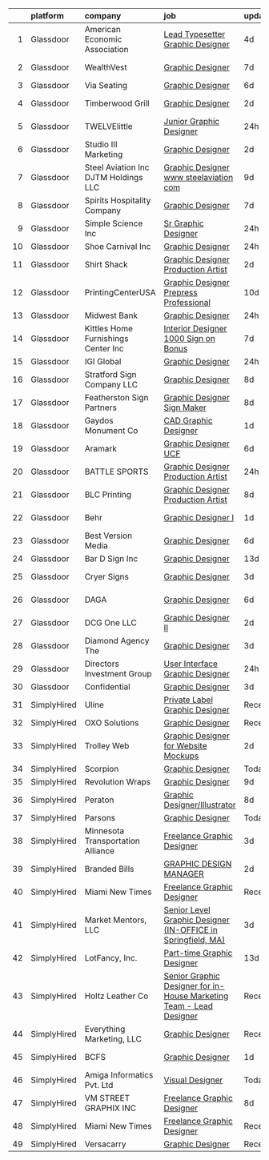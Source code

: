 

|    | platform    | company                                   | job                                                                                                                                                                                                                                                                                                                                                                                                                                                                                                                                                                                                                                                                                                                                                                                                                                                                                                                                                                                                                                                                                                                                                            | update_time   | location             |
|---:|:------------|:------------------------------------------|:---------------------------------------------------------------------------------------------------------------------------------------------------------------------------------------------------------------------------------------------------------------------------------------------------------------------------------------------------------------------------------------------------------------------------------------------------------------------------------------------------------------------------------------------------------------------------------------------------------------------------------------------------------------------------------------------------------------------------------------------------------------------------------------------------------------------------------------------------------------------------------------------------------------------------------------------------------------------------------------------------------------------------------------------------------------------------------------------------------------------------------------------------------------|:--------------|:---------------------|
|  1 | Glassdoor   | American Economic Association             | [Lead Typesetter Graphic Designer](https://www.glassdoor.com/partner/jobListing.htm?pos=103&ao=1110586&s=58&guid=00000182b4e3d0989d38b457fa5ebdfd&src=GD_JOB_AD&t=SR&vt=w&ea=1&cs=1_1fcb1c24&cb=1660892205549&jobListingId=1008070661637&cpc=38E0756619F973C7&jrtk=3-0-1gaqe7k5tklvi801-1gaqe7k6ggagk800-f41c3d2f7153c69a--6NYlbfkN0Bzkuy17zoNwKMVjyusHhR7JNYo3SmelKzW8jp1Pa4Tk4WW547EexT8TGJfgbdmvoAc2L-xo4oG-zuY5tFj_911QnFBBQbuD0ZNlKH_MBx5tlN7fqKT9Gg1ndmiKw9X0hV61gReIJxbyN4gqEJN794eX1critcbc6bAHLl2uDthnP2jiueNRGjg5SY9FDKWM2lXX1r6PU3bEercrSgq4oHW0yS7Nyph32M_LLVzvoVw6tKhSufKTcBtx7gIUISS4RgbN3YT57yoacQFbKFgyvkZ1kqE5F-CjIg8hzKvQE8EJpDCReCjyb8KAKkE3KiMU-OCs5piDCpyhnczeGVzNQxOA6JzufzoMF_6Ljfz5e34y3Db0HaKnMalBT7ux2zCpJVPea5WZ1K8dv8R8Fpig6HLVluXQxHa80ptI45aszNSLuLqdj1P7lkeCM-38N6eGYqPOEmMh_2nr8GruE0tj_efJFsEbvDu7OmQ9P80G0Ep0Zx9CZRj6-6y0k_i6Z4DE_aZALs91_EiFQ%3D%3D)                                                                                                                                                                                                                                                                        | 4d            | Pittsburgh, PA       |
|  2 | Glassdoor   | WealthVest                                | [Graphic Designer](https://www.glassdoor.com/partner/jobListing.htm?pos=108&ao=1110586&s=58&guid=00000182b4e3d0989d38b457fa5ebdfd&src=GD_JOB_AD&t=SR&vt=w&ea=1&cs=1_aecb4e32&cb=1660892205550&jobListingId=1008067358707&cpc=F0038DB93C4854FD&jrtk=3-0-1gaqe7k5tklvi801-1gaqe7k6ggagk800-4c38c931b94f52d4--6NYlbfkN0A7CSBx3CmlsXGX-ZOe6U3Db8E6S6lCQ-s-wqUilI7zz2uhJu-zsnD1kSZhy2Y5upTedUDXWD-Z3wgKL6M7WN_FlLbHnwCrH2tfb-LPb5PSMHvO2W0bqcY7Jt7WJYeuGHP_XsuzupkAdyTQm3UIrGBzRHIZH6JXdCASmHwH7rKwyrVtTWFFOeflpIeMFqkzRqf5P5ZBSKEE5n3y-u17u5ZiDuIWfhmVZ6Qs_SfIVCcRwUmYhkk4O0yAnMzQAf4tCRBrQgOlgpd9IrlstmYI9e0zQnV5duoqPL2Ltst9l_FLlQjUeWZzIXynZBBy3ahXwzS0n41dtw2yGN2UJnN28cZURgasT0DIjtjdtChPTk_9L1xHNIzjLD19GE1N2fvXnSGQWBhL5q0vwFMi3RVy2cucFWYz6KF5bHzkSsbmNeBetAJ1pNA0SlrKZ-IEWcKsTotpiUNyyRQSVs9T1iZo9zdOC-656v3LmHOQZld37CZEO_fkAIN_hP49P9w7NeSf9Qg%3D)                                                                                                                                                                                                                                                                                                      | 7d            | Bozeman, MT          |
|  3 | Glassdoor   | Via Seating                               | [Graphic Designer](https://www.glassdoor.com/partner/jobListing.htm?pos=101&ao=1110586&s=58&guid=00000182b4e3d0989d38b457fa5ebdfd&src=GD_JOB_AD&t=SR&vt=w&cs=1_4a1c32b5&cb=1660892205548&jobListingId=1008068135636&cpc=21E42C2C74F61ADE&jrtk=3-0-1gaqe7k5tklvi801-1gaqe7k6ggagk800-d92e9d04b23b653d--6NYlbfkN0Da-Cx1TbUPouR8Cak7DPplTT5oUnR1wCs8tgPzGdYbz2j1yUFC4FvklXxDIGLSRmdrr2Z5ozzhthS7cKYcHnAp3ROtc8Ms539D1hs-stpJSf1gFt4ikMtw2nhyXEU9-NenVezEI2AWBMjH8Pmods5MTBnIendEESibVpgYYGO0gd6d-AB5keTAP9fQhUu7ecu9YUgnDtrWduhdXKwWdigGsGA17fzgWxBASPuPn1saz4GgiaM4Gl5RcmKixNxizP5-gvYinkmThLvjYlKt3RXvTUUn0orYr_6XRGOJSqY9F3-t0XzysUp0gVrdFnl_kOeJhaRdOjJMiJGxUPOd3OU05akIjdN1yeb03xBCP08oidd461DgiqXbyLxyxq5pN7DtD9qQVrZbBnH6aHTN4_Jfg818IDyvFpRNwa78ykPGEgcE5LJmXFBzXYbyiIS02a-PjJ9-tA1RH83dfNo1FMZHPu0DL-vH2mc1mdRSSla4paJZaiGf_NGw73nrle40bnE%3D)                                                                                                                                                                                                                                                                                                           | 6d            | Sparks, NV           |
|  4 | Glassdoor   | Timberwood Grill                          | [Graphic Designer](https://www.glassdoor.com/partner/jobListing.htm?pos=122&ao=1110586&s=58&guid=00000182b4e3d0989d38b457fa5ebdfd&src=GD_JOB_AD&t=SR&vt=w&ea=1&cs=1_24074bdf&cb=1660892205552&jobListingId=1008073854179&cpc=45DC3EB807283E85&jrtk=3-0-1gaqe7k5tklvi801-1gaqe7k6ggagk800-63e858233ff54afc--6NYlbfkN0BrO1qSPha1Km_aTYouKegGbh093qc5l6-trJDbqqzGQ0V6vUiJGwubsQqaGJTERQWCiPOU76p-rAnADRAIAjVCQO1-7wD8_YXlo-sM78ebu8pYWH3qqLdl4IBZ-TV2zlykbvIvE2eN4W1S7XJ5obOLmgrWweIokc4YncEdzbOvEiTP_1XX1Nz5uORB5TQtO_HE9a7i5rYb-4mnu_3HbNfh2SWt4g7fK_iisnbygl0jimj_any2nK-j7f_QnfLcKuawpENL_BVFcEM2P06nfS1DH2oaJWfdxjUYR4SRP6D0oTf98E9J6eBzPJ4R5HmRWkHOjtktMijDiArK1_NVY8zAr2EqvCHzmYa65NLW414C8o5CRECwoxcY5hFK-5e8Jypm4m7qxzguF9rHJRCf42oZKyLu92GGMl_QL0QLLBZFb10eGyy6wPzkMtCkyAUxyFTfb_naHPLLAPnE-qScnULME7Ie4ujtKYihVOdh3Jt3V4htOS4Q1CX7q8ac6x_m-og%3D)                                                                                                                                                                                                                                                                                                      | 2d            | Pigeon Forge, TN     |
|  5 | Glassdoor   | TWELVElittle                              | [Junior Graphic Designer](https://www.glassdoor.com/partner/jobListing.htm?pos=124&ao=1110586&s=58&guid=00000182b4e3d0989d38b457fa5ebdfd&src=GD_JOB_AD&t=SR&vt=w&ea=1&cs=1_57bd0f85&cb=1660892205553&jobListingId=1008079225782&cpc=DE56C24FF6DEC286&jrtk=3-0-1gaqe7k5tklvi801-1gaqe7k6ggagk800-fe8a8a3376e0e576--6NYlbfkN0CvahHJL5dpwIe5nlYo2UZJB8CTXAEl9vJAxrd3EfdRQTBgSOhxhZ6qcrf42wKgzZSMEkqiMMCHtwiVYKCKs2WxJTU23hXsbKer5uN_Q9T_3sj1R5BH6LafmkejTR2VuW_7nS1-Jl3gzrT1OKmciGZ4V3xdWcnr1mVluI-qOCtWv1_a1iFIwlVqZxvOx-M2xAmH7DxwrlcbVliUvAaOcI1dXsVCe9J1SOUlhGzZK7iHyddQYy0mCJRFvrLL3ZOPtUjKKvi2RGjHCY8d_eqUlzxh86Hp0jqyyBZsOGsFk372cy9tytr-AEN6XL21f4JBjLW7wLy0Ux_BjPboxAY8E4DCqLJfIXXx49QbQuf4TGpnGg4PUMTRUttrZc3cwJNuUpSy_-ay9IAXkX1HH_FTfpeENBNtMfdN-wKBqJNTT5la_reT6AnA8AMvEId2ybq8r-OzIqQiTMaMgGvWXQ12cyyW0D3oZ3yYVhBNUjdug8ZH--RjdcuYUBMn3ExSPQgawQU%3D)                                                                                                                                                                                                                                                                                               | 24h           | Farmers Branch, TX   |
|  6 | Glassdoor   | Studio III Marketing                      | [Graphic Designer](https://www.glassdoor.com/partner/jobListing.htm?pos=123&ao=1110586&s=58&guid=00000182b4e3d0989d38b457fa5ebdfd&src=GD_JOB_AD&t=SR&vt=w&ea=1&cs=1_785c4307&cb=1660892205552&jobListingId=1008074542641&cpc=6A22310A23505C64&jrtk=3-0-1gaqe7k5tklvi801-1gaqe7k6ggagk800-8d4a67ac2a793207--6NYlbfkN0CFK5U0edFhfRUZvGw-Njdz4PnCDudBQB9JFy8vQGxWCKOgFnjO3dw3xdqZicu6RdRuettOxY7IOq1ZcxLlmGALP5jw1a3ElC-CcHecSLfw1BWOoOUutKT9lma-4bjQW-PBX6XPkSgMpIDi8ZrKeDVMizng9EGiuGiR3Kks5kzuxWtZjKBVT5YqN2jz6iVkm-e6YtTZrGE4DkQcddJR5Ud2PvtZ83eVsdmhplCe0AidblF6_CevblatQ16I5Rhva5lL1uRQsMo95sOhbagoS53JpxjAYl_4drtpOMfyOIgc9jvnRK4H3TQ3ssv_VqD2axwCdmVS09ve4L31FmBFh4l6FFwU1NccSC-CKWzr1ZLKl7NgzZiYsrOLH8ElElLm_-sAEpVpPqDsD_cRcEiGC3l2jl0BWniN1qaL0kuQxu-q_llh_L5VKPOCobY_QzgNuPNeRkb4yM79egTv9DiUI03fGFngFOU7CyHmQhRp1HsWXEKGUPvLTCZr)                                                                                                                                                                                                                                                                                                                    | 2d            | Austin, TX           |
|  7 | Glassdoor   | Steel Aviation  Inc    DJTM Holdings  LLC | [Graphic Designer www steelaviation com](https://www.glassdoor.com/partner/jobListing.htm?pos=115&ao=1110586&s=58&guid=00000182b4e3d0989d38b457fa5ebdfd&src=GD_JOB_AD&t=SR&vt=w&ea=1&cs=1_494ab76b&cb=1660892205551&jobListingId=1008063732378&cpc=95727D28359A3DAF&jrtk=3-0-1gaqe7k5tklvi801-1gaqe7k6ggagk800-46910d26a6da8f3c--6NYlbfkN0B-pe8Gm4Hj0udb7c9Tj1p0JUw8-A1xT2E1cR9dDsAThMwvdhGtbVqJR9VxGf-3Fjod1UP11wqbVMjhtAqpYXyD_u6IA7S-rwcFDBngQkm3A8DQrFunFlSISbnefmmbZIG0JPxhPdfJxeAJ15Q13zUHHwZQtM4EoRcf4B_2AEouJIUr-bkwpj-8FbjGa-1ccI2XlVRjV9DW8_6LdSbrQIFjDJB4IhgnjDdxsYI0qEBW80JI8qkVUqVUZST3feK2sgOSWPD7PX3yupPfdnHChgRAskNjEhitRT0eH-8TREDHfu2OceGdSMasGOHNeK2yHFZGYqK1O5qEqqBEAXFlfF-1n1siI0kenyUBFarw_G236lVXeVMTFNNAvH6pZ1sZ5iaOnU2ecLk9AXXyADQCm1T6mCaPlD2y17XiNc_l4C5fO9d-KJwu6kIOK9A3sW58F08hlMs_vLs-X5ofodnNeCH5X9gmkrVH5ErJMW54igTpppncUXt0qdjoGSSlL6-Njv3K4ojTeAdl6pu3TJIwzJAc)                                                                                                                                                                                                                                                              | 9d            | Phillipsburg, OH     |
|  8 | Glassdoor   | Spirits   Hospitality Company             | [Graphic Designer](https://www.glassdoor.com/partner/jobListing.htm?pos=130&ao=1110586&s=58&guid=00000182b4e3d0989d38b457fa5ebdfd&src=GD_JOB_AD&t=SR&vt=w&ea=1&cs=1_377f34b3&cb=1660892205554&jobListingId=1008067176064&cpc=90C4CD7F4113B630&jrtk=3-0-1gaqe7k5tklvi801-1gaqe7k6ggagk800-598cfd7ea8a189eb--6NYlbfkN0AipXKYLNN2qPWZKyz7lPJvLgrXOZHRPxQM3wfrkBJaSJ40Qqtat1QuqTGKi699QzPKPwLBkUhXVNDTLVKc4X6YCN66Ocxpi9_6ahN_X8kPQXEr3t5Qplf41xxrRpjNI-AKD0qtKrnQ_Es1WA4SGrOY4EVvO2y4KBm4pJf3aeP1_tYYzVrByCaFapElj6eNnVQ3LsZcrpezk1wPAbaUENv5Lt65-hQyBQPaqho2fa3i3Y3uCemnnfG5yRzQhVhs7VUwU4SIuTjDvBJkNWAcemj-cwn9bYORxSnOUsUTLf9dKwRRR6sMzMZsKLiztnwQUU83ObX7uSbCMOdEcOXqr3v5gLz2-MqEBjBe3r2GUQUxeuq9fggd5gS_kYF-MFzUqLXsZWK5Mm5cIBOtB7ijLeh5YRBkJzxVY3zmgLni5oxYAh1xbXE5Zlhm4Qvh1HNhWxFX6pcNcIphlzS8UNU1pcK7wZN-1N4We2-DyS6VPfs55uTt1zbt2qdbyt9Zk_OiEqw%3D)                                                                                                                                                                                                                                                                                                      | 7d            | Charleston, SC       |
|  9 | Glassdoor   | Simple Science Inc                        | [Sr  Graphic Designer](https://www.glassdoor.com/partner/jobListing.htm?pos=111&ao=1110586&s=58&guid=00000182b4e3d0989d38b457fa5ebdfd&src=GD_JOB_AD&t=SR&vt=w&ea=1&cs=1_97259a45&cb=1660892205550&jobListingId=1008078968979&cpc=217C45A42544DB93&jrtk=3-0-1gaqe7k5tklvi801-1gaqe7k6ggagk800-a5b292e71880cf9f--6NYlbfkN0BmzC-EZoapB_UM71QrjT3AzMXb6CjXfzsXDRvj41z-dXhsZs_hZwlpZDUHZxuPUBUbO54BPt1fkqRUvE1ecTemayu-guRYtI3g9vnLa2q8KtBw0Q0uydEuL9Kb47gFXlfJYKczFqTFOn-2j9B53GossP_nTt6ZBRfzvsr8LisdIbwowgSRcG6N1-ilxMIR8Zag2BH9jMgf8SL3Z_ZMavMtjQUVgvnF7CdEx9YppmCBzTmjxri5aCdT4Y2sYKmXuWNJzVjwEZJMldlbqz1_RARPtsdUGmYv4Xcem9-y9wF9ilfMEYyB_hZuhF6hBTM3lMm4peG_mxX3YTY0lQ3P16DHCK0-2FTRKEHrgFNjEDqYUdFjW2MDxBMJrD7rZGRqmGhgyH8obYeZrhvu2IWIg90KkQaUUQuQchBgiT5oS1IZCqQ570DemUeoyDXfcR5toHXJIyc1thuz9Fy3eR8Ej2cmzt1bq-TQ5JffJS6lHroY63wT6SGURFmsjzq2ZCs_f2c%3D)                                                                                                                                                                                                                                                                                                  | 24h           | Dallas, TX           |
| 10 | Glassdoor   | Shoe Carnival  Inc                        | [Graphic Designer](https://www.glassdoor.com/partner/jobListing.htm?pos=114&ao=1110586&s=58&guid=00000182b4e3d0989d38b457fa5ebdfd&src=GD_JOB_AD&t=SR&vt=w&ea=1&cs=1_a888a209&cb=1660892205550&jobListingId=1008079094688&cpc=6FC5BA77C9A4CD78&jrtk=3-0-1gaqe7k5tklvi801-1gaqe7k6ggagk800-08ec2dc67172a84d--6NYlbfkN0DXBwa3qOAti5dsH4cJZzTtmfpav-_FjW2Cv9p6tjCthiXDFy3D4l_KnkK69y7sNZFUwtx8s_j24f4-TvfbvdwKrippb0s9RXQlCIGPXhpVbORsWhW-h7QjPublLOaFFfO7zfO1J4we_DA1WqlknePeG0kPf6VKGC5ivcSD9MmUHHbQYitDDaIdbkDsFfkrFAXEBccHgAL_1z_4KeSklmr7KBGCPGyo1pMK_cJSY2koLQEMcwCOaRPszWpikgxFnYDggdWb9LY0N7dVwRryWDEfz1bFpgTM-aoFItnzgsYqOS21jFHJZopU1MpaH-EnSmAcAVaixrIi76kCcKO7i220TCCc5U2gAHjSu00vql-vMymjgAxB9WQh3F_L1GkEpEPHvZsMaAe51F9m3UZYwpqQouMZ8D3MErPmICHZ45mw_m414V7R1PSXZAn1eAnJeuICoH4Tqv0HuhYZ96hU-SSoMpJekRBwDB4lWBp0FqBIPAmUyh8oadNbebkVINyrm0U%3D)                                                                                                                                                                                                                                                                                                      | 24h           | Fort Mill, SC        |
| 11 | Glassdoor   | Shirt Shack                               | [Graphic Designer Production Artist](https://www.glassdoor.com/partner/jobListing.htm?pos=127&ao=1110586&s=58&guid=00000182b4e3d0989d38b457fa5ebdfd&src=GD_JOB_AD&t=SR&vt=w&ea=1&cs=1_1ccdaab0&cb=1660892205554&jobListingId=1008074136712&cpc=2150CD7E66658E49&jrtk=3-0-1gaqe7k5tklvi801-1gaqe7k6ggagk800-2e5b30a4402c6639--6NYlbfkN0BdDHiSlq2TKVYTvK036ioTcRDjelCKzvFOpLFiF--0ifFBawJxXnTBO-uD6-Na9G7GuWt9zMfJKNSrQLz4_vSV6IhvB3rtoRMRQA974LaPzFIW2nfHYLEv_tTsOvTXrgXodDB-76r4r9ulUL2XxPDbAQh4wntzZ_gdWl9ZWxW1pZvnSJkVm56nDXp-JtTmPWFMfDVPUQroq27rkpl-b0TmAoHsKYvtvc9tA8kPh3xu3R0Ic1McbySqncPYHlUPhlMrmotzw1z08svY6I435-tkeBtTS4BWwVTKiua-EPvvWoSH7MKrTKh4Sed6OsXDbuCmfMN0JZP8akC1e10MEnBrmMl0l9EQw-HgE0spkrp8a3VUbQLdr3AjuGsRPGlkLbG-4pEv-b6mb0FgFJvgRxfsravfz9hoW0TJDUwT9q16z7tO4phAtyLL1mprZ5dnSophseesm1xQUiwuBbTOeKgg2sfB_6r7TjVcAusK--pdwhpOjlwIRGIQfcgYCPXE1nLYOLPimWM4BA%3D%3D)                                                                                                                                                                                                                                                                      | 2d            | Kearney, NE          |
| 12 | Glassdoor   | PrintingCenterUSA                         | [Graphic Designer   Prepress Professional](https://www.glassdoor.com/partner/jobListing.htm?pos=125&ao=1110586&s=58&guid=00000182b4e3d0989d38b457fa5ebdfd&src=GD_JOB_AD&t=SR&vt=w&ea=1&cs=1_2dafb418&cb=1660892205553&jobListingId=1008060850148&cpc=C0B823A4600C5955&jrtk=3-0-1gaqe7k5tklvi801-1gaqe7k6ggagk800-e208e5d41aa54640--6NYlbfkN0DZToZRZzPx7l9Qzh3YWFraDDsvDpHE9jxA19qn1ZjqjE2Bq4AZMA3ANJ_iR-QjUrRKEfnWkXWyPnom9iVonwXaNS0byGa_NA6IjeHLisaenl7hgXE-7ig9MBPaifqDapjCBI-QUDz-Xavaiw2dqULO7mBwjOMCryFcq_LktKZDvQGbCUe2piG0-XJQ6kLLeHgZtyLLTtt8M25eg622mXff4j4xGLkGlVvvpRYCNCMcW8BPatdql3lPRYHN_t67ta37P2qCgMnTAWxlTdbcy23T8gyw33R2XR9aFnBjcEHsF1pXcNnFqcCaoYZmcaPkam8WNS7CoVDH395OwvPfzfTpgfH7ykCU8hwgArp39YVHm0e-F5AaikM45P2qO3einOWOdSbHnlTeD9NNlPAjXnK5k4KOfvQ_U0TX85pFyZCBiwK0AsgceFtN6-RWAjAGazCacl9ai2tNU7sf-OvdWdXvIC4UU-XI8-OJSSR7iVQYzVrbLZiHiRmDmS3a1yaLg4THdhR4sanCNb7gIZ4S66DYbe6vPISzV38%3D)                                                                                                                                                                                                                                              | 10d           | Great Falls, MT      |
| 13 | Glassdoor   | Midwest Bank                              | [Graphic Designer](https://www.glassdoor.com/partner/jobListing.htm?pos=106&ao=1110586&s=58&guid=00000182b4e3d0989d38b457fa5ebdfd&src=GD_JOB_AD&t=SR&vt=w&ea=1&cs=1_d74a6c48&cb=1660892205549&jobListingId=1008078802855&cpc=8A48E7D5890B96AC&jrtk=3-0-1gaqe7k5tklvi801-1gaqe7k6ggagk800-4b7691f81d431f67--6NYlbfkN0Amp-f2og4Qhh7vefl3yqIe1wztVz4PFXyrfemYTyG0oFokcuNgCZDhLjXjqxp5KiYKcFY-z7Rw2DURtRvxL5g_kkYDQvyrsVzppQUxvoR3UQxNilJUVojymNRFiNnUWvvB3yoYV7iSzQWYL1oovS5QGWdQVYuId-dyOQQsEJrENBEJ4qpM6NG0SW2SSoe-E_R7BgwsxVFjXHcZtP87pE8eynsmamxjxi31kICzCtqA5I66lqmSpI6KtjOIHtkP0gLPxUnVcMqyOydPliGALhJ3ph7NVPQZnNGl7HImO7RXGWNP36Hs0yB69qXyohpJhc65a4b6AV9iCSRsPPBJoofYXX873UlqnVyRVH5PHvUgFGTQPmSCsG9y4S94DuFsS3iJLb0aKXrrpCH_q_qVnxApZkL5DLOAM26vHivtj-mMA0jg3jLLYsaFPRK_v83SLXFuYrJrha3D5Mk5YtPBWiPWTmy8bCzvShwEJefkFPtoKJHB2hjNIdLP17Oeo5ESVwlF_hofVLHTsg%3D%3D)                                                                                                                                                                                                                                                                                        | 24h           | Norfolk, NE          |
| 14 | Glassdoor   | Kittles Home Furnishings Center Inc       | [Interior Designer   1000 Sign on Bonus ](https://www.glassdoor.com/partner/jobListing.htm?pos=109&ao=1110586&s=58&guid=00000182b4e3d0989d38b457fa5ebdfd&src=GD_JOB_AD&t=SR&vt=w&ea=1&cs=1_6e43adee&cb=1660892205550&jobListingId=1008067553880&cpc=52725735DB973D8E&jrtk=3-0-1gaqe7k5tklvi801-1gaqe7k6ggagk800-8c65589bdc4c60a5--6NYlbfkN0A7YKmIzqk9l_1d2D3j7sOa3vlYA8i7-UveCbWXuFnCSnT0OWypNOzhx6MEXyVQo6uAY0N7arn87D990TZvuTxEjD2OkB4PWpi8VWM2-rYcw7SbNEZzj8J-c4zJsX-jQRssryN0K7aPEz2mUXbGYL075ICsE6q09vsgqmvKgu-glHh6SXQnT6xsMZEBVPy9akzV05dlR34PHrQ-ur7x4DUlETp1s93C7-IQiFfZG7lp2ePJYhRU4DxFXz0X0uZEYXyY4O-FWOu_b4yiBSxMtiebbZFrxeYF8pr2gb8sO3eHwaVvTYEV4ii6OnK9HYPLU6MCbL-UyOvdoJf2tpv9jqRn63G3wTZ05bsVA3Ao4RYhora0nOqFzEVFFXbmcdcUHDVENg2ToigM77BIuFISjOy8p8YX34HoO6SkWRtIh_FiYIm_5CmfJLjboJHD8QWQeuLgkKiEQjKsuPaW-N4M5SisrrleUu9VeILpKdnqnOMvs33Z-11wOA3REQ78nkkK2XMKTrdZH1plHGYjfzpNPCeYL0OT-KACIIFVmZcs4W6DB324miOXItcTjBnb59Ts7ecOFbjj2x6t2ww3ayD_wrXmqcEjTdMUeZK92ll46jZUESoDKXmIwpPXP79OnB0m_RKFnPdAlerDKmDxSNcAjvbjXxNDIgYPlp137rjHh2_H1BdOCGsWuzCLUCd7Azf_B4eLk0UuMgNnpXw08ly5WXAWEjinaG4yutmq8HQSpW8qLy-nNavSYDlgZeJzVjw1N7r9E8Goa8FHXQ%3D%3D) | 7d            | Indianapolis, IN     |
| 15 | Glassdoor   | IGI Global                                | [Graphic Designer](https://www.glassdoor.com/partner/jobListing.htm?pos=117&ao=1110586&s=58&guid=00000182b4e3d0989d38b457fa5ebdfd&src=GD_JOB_AD&t=SR&vt=w&ea=1&cs=1_aa8007c9&cb=1660892205551&jobListingId=1008078893040&cpc=4B86475FAF393599&jrtk=3-0-1gaqe7k5tklvi801-1gaqe7k6ggagk800-552bd2dd852317b2--6NYlbfkN0Bso4rhQCEh8WKippyYLlOsmY64bNvyki6bDuwU-8Oz2o_3aMBXy_NIGx62ZzGOxVBDMGipPuykVyiAOBA0NWx7bQO_WGglTj9vLGrK8sKMoh94uOLT1I6k7AKLeVVfcIZJnXcsQqwunqCHCm1G0KpxXIS47cPETvzxp-pyLUwD1xTRyG7rmPNpRUQdxWosyVP6D_QR_LbmyU410yw--FE00QvpC2rTY6ZFuVhuMnhi094_ms0vAPVIBZm_gU7YEYZg-hynXH_LbOlqOd6D_-vdWh_6icZ_tF9KjgHiXcILJhlW5aZZD22CEx65f0xgkts4t2wJhZlFUwK3xuypcmMCOL6gRO9VI48fjUgMWTIOf0TFljhAIJiiPYB3XM23T4HRNWUPPFoIHRpcyZWGUlG8jUc9JPSiJHsfvAe8kKYZJCQ1ebYur9ln0uFEP6EvMRIVyzKPTJoZ_rqyu7VnrKOQTB6Q-Pe4QAIB2BqWxLHKw2ievzsN-DCigOE6cYj49H4%3D)                                                                                                                                                                                                                                                                                                      | 24h           | Hershey, PA          |
| 16 | Glassdoor   | Stratford Sign Company  LLC               | [Graphic Designer](https://www.glassdoor.com/partner/jobListing.htm?pos=102&ao=1110586&s=58&guid=00000182b4e3d0989d38b457fa5ebdfd&src=GD_JOB_AD&t=SR&vt=w&ea=1&cs=1_ce1c9de3&cb=1660892205548&jobListingId=1008065689624&cpc=0D084B6488D6BBEE&jrtk=3-0-1gaqe7k5tklvi801-1gaqe7k6ggagk800-50b61bd290c08263--6NYlbfkN0DLWr0FuvwmpNY589ecXM0wpB-l41nBtAe9mv-PvJGiqTqbP3rxakB5zGNMecUcyxE4oGXIIMDyVxA2H7HaLXTkt1I6tw70TbyR2Ot6gCC1fv2_6GZGS-FbOZwHPe2wUf10lnbxqlpoWxtvkLducBdElZeQA5ORIRc9UUyTcpFoiIrD6oThoj-Zu4bp_SmC4sUeQoxmdS5rwBF7CIcEsRR7kiMHJKD--aTaVud_auZlcKf8o2sltlTfH_2rwKYKBD6Qa2LjOXZjzWFmj_Au-rtvhuUYIk05e-iMK8GJg1i4HZAiNODprk6Y8H018mgAgEtVAKEIH1_PdkXAf3Y7FQFQbHbrVldtWG9FGL1YN-dLtRS-TH20y_LQNFzC-zPuiFxtBJ2s7nh39mvw5BD6l4Eyqwy4mfs9rRlB0QP3PrlEbbFVreM0Ouz9lbSeX-rTVMRnLR4GgQVEU0KhnqiBh7KIC-tON0VKXEVUCbU7ZxHZoqMgdbwfNC2OwS-YUhWTRSU%3D)                                                                                                                                                                                                                                                                                                      | 8d            | Stratford, WI        |
| 17 | Glassdoor   | Featherston Sign Partners                 | [Graphic Designer Sign Maker](https://www.glassdoor.com/partner/jobListing.htm?pos=119&ao=1110586&s=58&guid=00000182b4e3d0989d38b457fa5ebdfd&src=GD_JOB_AD&t=SR&vt=w&ea=1&cs=1_66be6ce3&cb=1660892205552&jobListingId=1008065331230&cpc=96F8E6828E6A41D1&jrtk=3-0-1gaqe7k5tklvi801-1gaqe7k6ggagk800-f3d1a5ff88b6884f--6NYlbfkN0BpdWIlUzZ_HSOMiwhSsUBQ6-QY9dmWbi7xq6BSAKS6hwE9M5N-p1iY8R2jPBM3PSL-Kfa6W7uiJ15fMOkUgvJBtcSeo5WpWVE9ri7wDYYCFSvoIoOSAEjKdaAFMNPPcc-AIUxDK9Q_aBUwf-5kcNqDniiGJlq-Z8WUhfTOW141npSzQSdVZnHTLZTKOBuJClv7pzTizlG3qC6a7n2KxESTA8WALQfb4BCBvLCvkJEbwaliRc3tBjn94dq5UT8PC1S2_-sej9xLahF2jtKY-cd2ppdFUU4uSmOsseYNOQSWut0yUSdq9TK42Rx0-mtzd5UsXvnPoMcDw6Gtbk4W2ZDmeyEJ6mda3-iHPp0-KSMUL92y1CtBMYxnR9FEyS8_3D0Rnkwj1sM5rBP6w9KJxY-72pq3dpSVeKV5vH-9kZrI31zfer6tb107prK79xqhVqRVmlu20_DqRxDYu65bgtosuP1yCmHY5tITW2qIIqkfxKQjk4YsfSpeWbhDf7AKdHGdhs4Zeih1ZA%3D%3D)                                                                                                                                                                                                                                                                             | 8d            | Katy, TX             |
| 18 | Glassdoor   | Gaydos Monument Co                        | [CAD Graphic Designer](https://www.glassdoor.com/partner/jobListing.htm?pos=129&ao=1110586&s=58&guid=00000182b4e3d0989d38b457fa5ebdfd&src=GD_JOB_AD&t=SR&vt=w&ea=1&cs=1_31a04f9b&cb=1660892205554&jobListingId=1008076586422&cpc=275B60D2C545FCD5&jrtk=3-0-1gaqe7k5tklvi801-1gaqe7k6ggagk800-6a353cecc213d558--6NYlbfkN0ACu_hgM4mYOpGjE6TXudS1eLEYdlotK5aSiNrSIRlNjkkh_z-L-is4LzTjoUZneP9D0utzdl2x3dawQ7lYTNljcP-YDBQTZP6GtPorjA5lg6JXbrx6fMLZRuGgFBA55_DPJfmewW0Vtr4snSEIfQW6DFTOYsrvzUNbD4daPqIFFNLCVrOllnWBSsoKVFou2ZkJ41YxZs0519Jgo84mgNUpJflE7kzHXQEFtO-MLHMClKhjrz0Kzbg9OAF8ogPjF_d9qdjeUlwXROS1RZ4Fb1MWUhF9m4YIuqghVmLMCs61Dem6w7th8TUkEjljX61wqIPAqlmxbNx73ZgwqmCPJe7LOp1bZxN5gseU1W4jIafm_gT0pcE5mThM1FRTRF3vGbJTPe915xoBlKa3m9C9lbmsLw_so2V0Z1z6GegfON4spPtDW6qnTiMNgcnLRT0Z8wY8dQeNURjODfnLMnihS4zo09CijiE8bxXE_vWnR0Nee5j5kzKoxznHrgdNvWYtKlqTuCyJWq4D5Q%3D%3D)                                                                                                                                                                                                                                                                                    | 1d            | Canonsburg, PA       |
| 19 | Glassdoor   | Aramark                                   | [Graphic Designer   UCF](https://www.glassdoor.com/partner/jobListing.htm?pos=126&ao=1110586&s=58&guid=00000182b4e3d0989d38b457fa5ebdfd&src=GD_JOB_AD&t=SR&vt=w&cs=1_9c963ed7&cb=1660892205553&jobListingId=1008068666787&cpc=8F7BC0C6B9F707AE&jrtk=3-0-1gaqe7k5tklvi801-1gaqe7k6ggagk800-bbc1838dbc880cef--6NYlbfkN0DKLOR6x5PHxkSLyJKz2GCUP3rwr4CZGs7y5o-Z-AWTyrcp6-omSCaM35vobDOiAlL5mdH0Ly62dccy7HdVTt53LALU4Bv9W7Mas20DTzvompeNpClog5HLD1t8JT4ltuMKBWqH2TyA83gzoY-Fsszf3cVwHwU4UqON-wgBJ2-UtwwFeMk0VWPtOs_oTAdLoiWKn8IYGG8S68lsIk1ODnPu6Pely5B3QBXjkVqYISnSM7X8hGIGLyRTaI7QycYiVGWSC4VfSK0WXIzvXBU_T5oKnXKf3jpvS5uJgebM2RNS2Rf5zAGKvT0RV3B8TcTZoyhUflQ73bB5Y3RrKaJO4zJKuEXUmqyjK_F154Y8IBiOKSTHOSpOV61LVSVzn2D1BcA5lwzTCMPB8xY0xGZqgjkcyHuYudy7nnzoph_Y3jKHnQC8qINWnyeEV1qc3lNNJcMLe0mPOGEkroaeSZgG35V3lJrQkjq90fx3kQnDtJ6yH6Df0aQrp5Tv1C7Uav8m1QzQGer0BnE5WUTwGKVMwrIBVbCOzJBMdog%3D)                                                                                                                                                                                                                                                                     | 6d            | Orlando, FL          |
| 20 | Glassdoor   | BATTLE SPORTS                             | [Graphic Designer Production Artist](https://www.glassdoor.com/partner/jobListing.htm?pos=112&ao=1110586&s=58&guid=00000182b4e3d0989d38b457fa5ebdfd&src=GD_JOB_AD&t=SR&vt=w&ea=1&cs=1_9b6ff1c0&cb=1660892205550&jobListingId=1008078824576&cpc=878687325D2A5CC7&jrtk=3-0-1gaqe7k5tklvi801-1gaqe7k6ggagk800-ef64b80e2e82d369--6NYlbfkN0ATuzukLZvOA7Cxi5gGVTPK8s05ijijAIGQnHXs5Od0Xxlz_9ucv3NNx1cdLUX-dpnafQaZe-uwLz2b92i1_cCldFdbq1dmMWdRzXLG2lw0vptDIT3Z8n8L_tC3YJWBaQbrrPwCZvP1e6wNeC2Kl9AOQGMcie1lgd2XoAvwEWQ-2pyxv74hmDnCvcmPaAZBnFmw3TECw_5tZLMXMrmN-_Fuu3VeOaBk9Wb1YkJXEBJYsXHbQ0Icdt-FfYE5oeKWSrlrj_PHX-S28v1Py9Bl4HlAbogkwlFmozAOa2jMQOJCIBmCLuCzuSy6ZlETBXYh6n9bMVMiiUtqMZQ_7LG1nwP67njHWxxLybWk6tKk54v1IHsz5AzyoIHowT_jKFnDBXY8YcuRcdk6DmP34U3u3LTD5OLQAS3RNHn3MUCZUcrNhmYWqLyq2cidv_JHW8QLSlgnm5XpCkWH7rlCELsADkILFMMdcKcmBkUD5SoZc-ras_pnYophMJ1zJ9mJN6oZf3huj5p8XoCy0Q%3D%3D)                                                                                                                                                                                                                                                                      | 24h           | Omaha, NE            |
| 21 | Glassdoor   | BLC Printing                              | [Graphic Designer Production Artist](https://www.glassdoor.com/partner/jobListing.htm?pos=118&ao=1110586&s=58&guid=00000182b4e3d0989d38b457fa5ebdfd&src=GD_JOB_AD&t=SR&vt=w&ea=1&cs=1_2d0b535f&cb=1660892205551&jobListingId=1008065480226&cpc=87E10CCD0B336EFC&jrtk=3-0-1gaqe7k5tklvi801-1gaqe7k6ggagk800-12f8c791214728f2--6NYlbfkN0AuAjYKnBHsdkcMxrD7ZJITXxV72vImVt5xOyKRJQecNDAzsz2bnbm2Z3QsLQuYIV2rALX7g6driboS7CfCeTfCnUjst6XLUO1GDpuisSoVIyWQstKXM1INlLPt4ll1RyBk86MiEggEmBBleytsLejFcygDnYLYGxH6oJfAOUy76OJZFKHzXyeHp3NuxpBRK7608AGp-14fF8YzIj7af2WgahLhaCzw9A9Q1xxVIJ56xwSdqaKUrr6zXkR4PSfsTfEE8iLsA8_AtIZpHvROkt-TI_zXIuTFAkuODVeKNf5aKzfgESIo_Gyfw6ywfVinDMnbyhChVYy3yZBCNaFIqpSsil6PevjRzKWqG8Fn2mLxtXToq5kUPutFPFQdgAwEUk1Sjxdtc-3GB86QcNEgjjZjgq_KtOQagepzWkA2XGN1Beu6gYl0DkzyvAxMDBK95cHXeoIUHY66tkKtS_tndfF0cQ8yhlDVI4CYKTlxdtvRzrgp07Ix4Ushy83WzmSF4x8PFdPzspZFf78VFAfGiHiS)                                                                                                                                                                                                                                                                  | 8d            | Tupelo, MS           |
| 22 | Glassdoor   | Behr                                      | [Graphic Designer I](https://www.glassdoor.com/partner/jobListing.htm?pos=107&ao=1110586&s=58&guid=00000182b4e3d0989d38b457fa5ebdfd&src=GD_JOB_AD&t=SR&vt=w&cs=1_f4065ccf&cb=1660892205549&jobListingId=1008076428661&cpc=D910AC0D9B8C6152&jrtk=3-0-1gaqe7k5tklvi801-1gaqe7k6ggagk800-b5e4f79abe7e4ce2--6NYlbfkN0AT5rPPIiYm6NcaOC3xGxN7sTDpnxjbK5C7MY8Kpnw-1xf0-wBWQoZX7FEbgSsrQjRzelIKsvSk9zYwj-4i3Wcp16SJ3ecriqCmkifThENvdAsPnKf8X6Em3nLSLjLu6XYV6D-4Nj0Kg8pp9KsYXcy9TgDbkXdBADW1lilYzLIkzcmWhEgvnMDF3d4NM9UYOzvoewZ1dhRBYon05PM3HzJF1fn01Qw6oEpYdO1ST3SdwURgBUlkWN7gfTmdcft0rQ7wqShgASup0jLZ2EKcp9jmKK7fOORpbaq_Z4SNSVkIXlEJf69Cofgp3CR67MyJn3lHXAFD5MOh-TM_r-0oxzimMXNDgX0JpkGJZixFT4HJCgDBJjy9BcobqDaHgm0yuHJqOfKgjw6uP76xGYW6-wv82xqJV2nEonhVkEwCl_GacBgSiFH0K6l9TVeGKHjMR9qCmC_6vWu4r4QiD0qIFgzZDYwgT7SSPcD4uGKbSbH0yvXp5HbcGIJQmMW1fZGX-rH0zROFFkgR201_NlxE1QzBL8ZhPJnDyIVnhBWm9IVMaKzIRXPkyhonnCVhnIcaAiruIEcs4k9qpDpSX8JIteFd)                                                                                                                                                                                                                       | 1d            | Santa Ana, CA        |
| 23 | Glassdoor   | Best Version Media                        | [Graphic Designer](https://www.glassdoor.com/partner/jobListing.htm?pos=120&ao=1110586&s=58&guid=00000182b4e3d0989d38b457fa5ebdfd&src=GD_JOB_AD&t=SR&vt=w&ea=1&cs=1_a8cccc45&cb=1660892205552&jobListingId=1008068728752&cpc=BD04BF404FBE42C1&jrtk=3-0-1gaqe7k5tklvi801-1gaqe7k6ggagk800-3a60b65b0c60b0b3--6NYlbfkN0A2rCy7EZMxdOrM29MP-me02HY4QMgajTqXRebwzr8t0MSz82G_Ay5kYb1gvCwOPpOfnnNsHkhcvTX3I0Uyhu9k0YRtDgw0sSEng-njcMYJi9G_wNGveHLs-VQPyrCtLa-Las5myh88yC1ewgz872YuD6DRD1SHkh3MVCfA7HJLL23BtZyeUAokh21bOyPSFHI7TxL4UQOWTeJApvkM-rnbnpl-hcEJf2lMTOf801gVP1ecCPPyTfqaJ3xve0lEKKzyMqCNmjOH_t8ytFeHnK2otjXKPVf7Js1PcLdU-R3R0HdAmBirqR3IzJIxtz3_NcnpQPAiHDmTJ-rZh9ongaSA8hpLsE3Wgzho-9ekBDaVOId_yLRtZTKRzAGF5GAXZ0KaUTfO7dK43ZgcvrXVH7oKW5DMYe-RiZHo-4ulp2_QGQkJt2mUC3wc95ehWaQJPlh11YQKIjWuah-P9KyiBLyDiFYIKLgX08crQfofZ7Xh1zRaL0xj_9z0qWXTlzUY7KUF8LMzd-8aXw%3D%3D)                                                                                                                                                                                                                                                                                        | 6d            | De Pere, WI          |
| 24 | Glassdoor   | Bar D Sign Inc                            | [Graphic Designer](https://www.glassdoor.com/partner/jobListing.htm?pos=105&ao=1110586&s=58&guid=00000182b4e3d0989d38b457fa5ebdfd&src=GD_JOB_AD&t=SR&vt=w&ea=1&cs=1_4617cc19&cb=1660892205549&jobListingId=1008056146797&cpc=22A5F81C7B21111B&jrtk=3-0-1gaqe7k5tklvi801-1gaqe7k6ggagk800-6ea3922269ef5fc9--6NYlbfkN0D0ZqxdZg2TwcIemQ4yr89eGinLCR7bn2QHXosobzuZIHsiSwugb_1pHLhkni2Es39VBCi8RUaa30puLEynj6wO58Hl6a_rn73i498MDpx1bNPw6wsfZKnQ-ajEVa2chZUpmEOWXuGkeEKfXrOwQnZDHmW_MztaEfmJKl06cX8WrO3tOnM1LtP9s47EVHw2HgEXDvGW9LvNppupCGy1WdxxC7_Rd2KpZsDi5Xv0pKRB3cQn12z7mkxJ880REDoXQy_VNZMNyI_UaD2OMyTkBxrwQmaMharXKL-FVpQvnVkWF_k56qR_iZZ87QDiyUxSs-jB0JkzE86W8Nid-R2dGUDsFG5KxPBWPtOKgwjXVcyL20qwqdi-hB3pUr-5N6nmM94peoc-BBTnpAcFHZurmYUOIf6YuQal03dvLmJiLaE8VYzV5IL8972OshzmLyfW6b-mkQ3RgshbxAx06wEN8dhVUbfkwyBscZVENxwrn3CfrXw1UNQvB9-a77W0O3DPUCQ%3D)                                                                                                                                                                                                                                                                                                      | 13d           | Casper, WY           |
| 25 | Glassdoor   | Cryer Signs                               | [Graphic Designer](https://www.glassdoor.com/partner/jobListing.htm?pos=110&ao=1110586&s=58&guid=00000182b4e3d0989d38b457fa5ebdfd&src=GD_JOB_AD&t=SR&vt=w&ea=1&cs=1_d82cd773&cb=1660892205550&jobListingId=1008072705806&cpc=ECF50B846154F74F&jrtk=3-0-1gaqe7k5tklvi801-1gaqe7k6ggagk800-564ca49063b2a4a4--6NYlbfkN0ACTeRvGRFS6hadW-07x_K1RnsIE8OdH4tufuZ5eRAiXlI_sIDJdKrGUMxWqd_0UrGYsa_oyiV2m8uGqTFbJUbLl2gd9b34HbKaIWpw-huyNFl1y4xj9pyh_m6xLAgQaKD8klTmnQWXhyAgJF7PLTaVOS9ASeyS3n0Pd-sN9qHKqgIHqF1UPKrqNfXdW4dhUHskifmkZDC0-RluH9hDpZrEVYZnzgB_M2P7-Hzs6WNlwWFxV7aqxwQHzipLdsulQSE8d0fYlZLKp_tRSuk_wBwkgv0EcH5SRYwjorBzcziwUWbuDCo2ncktjKR6PbpAcsYTLPL04s60khCjePe2IgAiW1Ed9CCK08naJP76gTVYQRh1lVBDYKjy7jzzLit0MJpy9eeGtFAP16708Gsx1mJBIg7tDMlqIZvdbqr_WeDf3YWYqvK80QY3YCMfLDt_hJItyHDWmRmgh9Xr54do6tUkH4QUhP05IDXefyflKnX2nvCEjmDLc3BBqYe24IJ9m_s%3D)                                                                                                                                                                                                                                                                                                      | 3d            | Fort Payne, AL       |
| 26 | Glassdoor   | DAGA                                      | [Graphic Designer](https://www.glassdoor.com/partner/jobListing.htm?pos=128&ao=1110586&s=58&guid=00000182b4e3d0989d38b457fa5ebdfd&src=GD_JOB_AD&t=SR&vt=w&cs=1_f58aa55b&cb=1660892205553&jobListingId=1008068340263&cpc=149B3D5996025BBA&jrtk=3-0-1gaqe7k5tklvi801-1gaqe7k6ggagk800-20f96be253804242--6NYlbfkN0AZhccrYCUSJlZEde1UnGXnwlG1V9FU8luw-eezWnVYrwyqiUgM7Crsim8tJjPHGjgoVuJAGSaH4EFjHkDjKIWuJI08jghral1q8NNRIj6CqSK5xi_L5oR9aw4vcICt2h1poMl7E9jhiglfIjvsZM4_GGHXjUDDQ6Z8QhfR8GmI5uacV2IiO8bP-wzzpsGq7ApYnRSgnQ_BwZ8QtrOQ0yyrtUHRU1O2fiNaDXXl--d40PZJq5JbRI-sDhwALfiwtP3-lwEXUOUn78DP9daFUiCM6Jsqlb8Sku8PFb4spj_hHipv_NC816tXDBnsFO0l-y7hTizwvLoYoZmICAjUyTw1JDprB8FG9n9hdV5Huh5Tc_qTqupkUtXyWF2n3B9z7Lz1Sn9KAgei6CusWCY8Z08URtMIcOFMkAz0cJ3HnOghPO62mrTStzZC)                                                                                                                                                                                                                                                                                                                                                                                         | 6d            | Washington, DC       |
| 27 | Glassdoor   | DCG One  LLC                              | [Graphic Designer II](https://www.glassdoor.com/partner/jobListing.htm?pos=121&ao=1110586&s=58&guid=00000182b4e3d0989d38b457fa5ebdfd&src=GD_JOB_AD&t=SR&vt=w&ea=1&cs=1_1e2213bb&cb=1660892205552&jobListingId=1008075151808&cpc=1641D5D5536C06B6&jrtk=3-0-1gaqe7k5tklvi801-1gaqe7k6ggagk800-e0d3631e15fe4796--6NYlbfkN0DkY0YF6wFtsHlMFnaqvN_lMAUKv-ymZu5yzQvmz4zojOvZ7fqSNA7ZdVnXmQ8NXyTHUk_KpdxCH4lWG1zNBjsxsS72rFbDD-PI9zy4e6zxI1l8UhggYa4Q-Rj_rlxJmhQyqH0DL4KpuBEuhbvwMpaCiIPA9j9SpYHb-_j8q0YMZcSEvdGHIdabVFbcpmBEXDxz3Y7aBddifCU7ZrlkydnxyYuzWwX1MIgPx4vXBv1TryvPe5rgtLuvjoS5R0lJhVToZlBdDmHq_tfmhLv6xReZbedmjdjn2uCU6ThWjskUEOfLvbjv9a0jads8ljqYdlwbbnNOz5sQg1V-3tRwKA4rW0CEiUG99XDuVkY9zzWPzkCw0D4yoNFAID7LKTA3CtodssbTcOsx0wJbPzh6V8L2BArLeZTJXaWgRKPUXwU0BinAVwjv782ApjAeUU5XS5HPsY1pZ69HDhU5_04AO838brjGoqGr2Hj-3dxXUrQ5D_D8Gp7bGcnU4Qy0AucLPsT1UMKS98oKeBYjbZBhHOxygNUXmVp9T4BWlPBFRyIx3piKIUBkGRveW3Nnjv5uNWpKhOGg2TkXjNMiuRJXcYlpxG2A2h74Cwk6fcVbaZKbvRAKAQrzZUwyO_7DM4VuQbgrx4kGxo90kSG6LPbBRBAd9TjcKDHl11vTc6MDIEyrHTWZCkkDAsZih7VAOPCH7xQZ235gYxhdDw3rBAMS7YG7oG_cNPQzWkXBIgazorXsPTNHTaDlE_vDhPDU2ckUOXvYvYfcwt5ELK3C03Hrk8nd)                 | 2d            | Seattle, WA          |
| 28 | Glassdoor   | Diamond Agency  The                       | [Graphic Designer](https://www.glassdoor.com/partner/jobListing.htm?pos=104&ao=1110586&s=58&guid=00000182b4e3d0989d38b457fa5ebdfd&src=GD_JOB_AD&t=SR&vt=w&ea=1&cs=1_dc40d1f3&cb=1660892205549&jobListingId=1008072012313&cpc=33558FB01ACAFAE2&jrtk=3-0-1gaqe7k5tklvi801-1gaqe7k6ggagk800-0f195529789b83cf--6NYlbfkN0Cd5ZvLdai7cR0fypH5_WiGezUQesq24dbKuF0ly35yaxRTBN3h8ZOqhqX7ea1GsfWkwyqpjMfgBfw3ucNYBx6cfmisU1ZmfpsAD-Ys26Hn3K3NbfsRTR2BYIEOJXjfukdtB_4Vylu8XHrxck2DrKTY-Zs9U0LzoFX-KRaQX7vcIuKjKWhJ0CDj4bfq3zoDjZKItfymirCmOax7v6htR0kWnS6D9ZV8L_8Juy2VQLtuonLOtd3bCharXb8rcsUNISbyVfN9LZMQY3PXc2HwwBBC1n5NWA1PPyg8hfOhORdzIMBEXnShOZ841oGI8LFFfCUYmYOtVzOXam6cJz7CM9Yi6G7_EjyNJqD2kDVDo66I-UZqSiUacMYoYDzxmCcvd3OVYy3Fg7Xywg2sRlDqwB15lvWwYRsfYhuXpzTR9X0zXXjA71zbRayida0WfQrp6JSf7eVTuzdb6cWR4tr_iURI7b2RPYYMSL-DeAhawnVdzwD3Od_nb-Kl8Pr34fJ5M5Y%3D)                                                                                                                                                                                                                                                                                                      | 3d            | El Dorado, AR        |
| 29 | Glassdoor   | Directors Investment Group                | [User Interface   Graphic Designer](https://www.glassdoor.com/partner/jobListing.htm?pos=113&ao=1110586&s=58&guid=00000182b4e3d0989d38b457fa5ebdfd&src=GD_JOB_AD&t=SR&vt=w&cs=1_2acc8033&cb=1660892205550&jobListingId=1008078697591&cpc=88FE657033F128A5&jrtk=3-0-1gaqe7k5tklvi801-1gaqe7k6ggagk800-d03c2ecb095cc4c7--6NYlbfkN0DjFlX6v46XACVpTpnsly096KqIx-qvWR0-OdsojK1tnLJWgR6Bl8XyB0BHfOJBdQgczHwsopWJbsWnuanHiM9ENCALQKmOHij0kwUpGKDJTVbqWxh5aRWC2c0mckWfXe38-ZEwtQ5_1cnUdeXW1LgToovav_UEravDJjw8XnahX5lWeFApUUZJoxMeCimnA__6lJHisKmy63G3KKIm12AIFLpFK-M69OSMIMtNogAkLWuXm7cEfiim3EEHL1EFNgNYuusgN5bjfPVJKXdG0P5icEOA7_oPOoko_eyua14KchId26BrWdxrcMjZEMsWompZxUoQS93qlZJVtMNj91ejQpuxIfXHnnCd81pi4UvDXtvGGfeHNpHK0S0qkK2QMt9K6ADujtjlI_BNSTbbXX13BzNUiVrTxLzO2JIvsDTUfOF7mFIxuw62wajZ9RuIQxNg2Bevv4zLtHPflLQx-PFAdgwpg3rFYm5ynHRR-28F7ap9rPwCqFjrlEgjYhD_nQEdLjcvObQXE_F3OiQAzF4JctYxtYy9BTDzX27vUoGdwjkITbCbdXWnGZExPbhDMbzx9zkQV49O90OFHZNDNydHgPNKwmUo9nQ%3D)                                                                                                                                                                                          | 24h           | Abilene, TX          |
| 30 | Glassdoor   | Confidential                              | [Graphic Designer](https://www.glassdoor.com/partner/jobListing.htm?pos=116&ao=1110586&s=58&guid=00000182b4e3d0989d38b457fa5ebdfd&src=GD_JOB_AD&t=SR&vt=w&ea=1&cs=1_b6221142&cb=1660892205551&jobListingId=1008072043017&cpc=3B453408E5782294&jrtk=3-0-1gaqe7k5tklvi801-1gaqe7k6ggagk800-15cf0a442a7de356--6NYlbfkN0Dm9B1Hujcen_TgVL5cbkN9prmAqShVAnUx88qmSDSO50pirRIsEwLBLGr-qKgrsRNdqFlnjLleP-uTwY0I8XVny-Z-q1ZJWN-BVn8cQ2RfPyhGZk2Op85X38AJBhJD_R2rb-vnPC6DkI6r4IxT82OoohO0h6J4TMaqprm0fI0oQ1usR8c-1YG_kW7O9xTmJMDhdMohQkeioLuaBbXk48oIqo_Shs_nYeCG1biWGX3DYt-duSDQI1Ur43Pf_qlc2kO6Lu9AFXH4k4AE6lqvpe8NrF8kGHJ6fv21YLf7rVD5pTcZ2-hSCGsX07heAhdAAyGzryAcXr3vZDUnWfhEfqRz80YYucYerG1iA4Fkf2eqYywT6NEXvWaVKjrVVo4LEjzpxCj4DnaUH3rgw_WYGdbpTUNnI4ha4-oA7tYIIQt7Vv3VfuE_jZA2ldhdO-PC4-Ife4PHy6OsvTXY3k0CJQs4Ho77BIDdBW1IKOmXqKDYsP4yg2PDl74tJAMnHPldJRw%3D)                                                                                                                                                                                                                                                                                                      | 3d            | Parlier, CA          |
| 31 | SimplyHired | Uline                                     | [Private Label Graphic Designer](https://www.simplyhired.com/job/gaU7wG-0MokVf1_JRYGiyTzy8gVqJplpjUfErgk8B2FmWrZf0ZLp5Q?q=graphic+designer)                                                                                                                                                                                                                                                                                                                                                                                                                                                                                                                                                                                                                                                                                                                                                                                                                                                                                                                                                                                                                    | Recently      | Pleasant Prairie, WI |
| 32 | SimplyHired | OXO Solutions                             | [Graphic Designer](https://www.simplyhired.com/job/BXUyWLRJM5GqlXxmpwBw-g_A_qs7M6-f7IDZTvQqqHxFROKtKw3p1Q?q=graphic+designer)                                                                                                                                                                                                                                                                                                                                                                                                                                                                                                                                                                                                                                                                                                                                                                                                                                                                                                                                                                                                                                  | Recently      | Adobe, AZ            |
| 33 | SimplyHired | Trolley Web                               | [Graphic Designer for Website Mockups](https://www.simplyhired.com/job/6N06TbYHBTldhyqNp3yl_YdR5VaKp9Ik0gsJcbI6XIO-9mXVKncwWA?q=graphic+designer)                                                                                                                                                                                                                                                                                                                                                                                                                                                                                                                                                                                                                                                                                                                                                                                                                                                                                                                                                                                                              | 2d            | Remote               |
| 34 | SimplyHired | Scorpion                                  | [Graphic Designer](https://www.simplyhired.com/job/pGRCvsDBiq6IWpOlayaP9Y3wA_KMb5apOA0QNBu8GaDvkO-FZQgXZg?q=graphic+designer)                                                                                                                                                                                                                                                                                                                                                                                                                                                                                                                                                                                                                                                                                                                                                                                                                                                                                                                                                                                                                                  | Today         | Remote               |
| 35 | SimplyHired | Revolution Wraps                          | [Graphic Designer](https://www.simplyhired.com/job/0IoJXSVhf8N3kXtF9qAukKjtNWYoeZEKC5fUUQyB1wMjySCxvLQYoA?q=graphic+designer)                                                                                                                                                                                                                                                                                                                                                                                                                                                                                                                                                                                                                                                                                                                                                                                                                                                                                                                                                                                                                                  | 9d            | Lincoln, NE          |
| 36 | SimplyHired | Peraton                                   | [Graphic Designer/Illustrator](https://www.simplyhired.com/job/qPgY2eAAXeFVDClMPiv6aQ7SNQJC_3pr_mCUUoX7ucxkvEQHNHj-lA?q=graphic+designer)                                                                                                                                                                                                                                                                                                                                                                                                                                                                                                                                                                                                                                                                                                                                                                                                                                                                                                                                                                                                                      | 8d            | Chantilly, VA        |
| 37 | SimplyHired | Parsons                                   | [Graphic Designer](https://www.simplyhired.com/job/KnCk10Ycj6la7eJIT_YoNF3oqaTgEVnhqSMjph1fShDV4lzdMfl7Pw?q=graphic+designer)                                                                                                                                                                                                                                                                                                                                                                                                                                                                                                                                                                                                                                                                                                                                                                                                                                                                                                                                                                                                                                  | Today         | Remote               |
| 38 | SimplyHired | Minnesota Transportation Alliance         | [Freelance Graphic Designer](https://www.simplyhired.com/job/pVBq2fY9ahzckUXrsUzQu3oj1VV_D7VnsWzLITpZsX98uOOU5G2QQA?q=graphic+designer)                                                                                                                                                                                                                                                                                                                                                                                                                                                                                                                                                                                                                                                                                                                                                                                                                                                                                                                                                                                                                        | 3d            | Remote               |
| 39 | SimplyHired | Branded Bills                             | [GRAPHIC DESIGN MANAGER](https://www.simplyhired.com/job/e3PBjxz_2s7Xc_X420xOUwxJ0lPRKjKy3wRBcSR8bgLGJMePKg1Fxg?q=graphic+designer)                                                                                                                                                                                                                                                                                                                                                                                                                                                                                                                                                                                                                                                                                                                                                                                                                                                                                                                                                                                                                            | 2d            | Mesa, AZ             |
| 40 | SimplyHired | Miami New Times                           | [Freelance Graphic Designer](https://www.simplyhired.com/job/wi_6HCmnjbq03bVFMEGnM2FDq-V5M1jvoBobHVayAP1yNqjngyPGYA?q=graphic+designer)                                                                                                                                                                                                                                                                                                                                                                                                                                                                                                                                                                                                                                                                                                                                                                                                                                                                                                                                                                                                                        | Recently      | Remote               |
| 41 | SimplyHired | Market Mentors, LLC                       | [Senior Level Graphic Designer (IN-OFFICE in Springfield, MA)](https://www.simplyhired.com/job/ebUwx6zOm2NoWXKl35fnjewEn0xhFgRWZYJK2BQc_13ZRdQwxZsh3g?q=graphic+designer)                                                                                                                                                                                                                                                                                                                                                                                                                                                                                                                                                                                                                                                                                                                                                                                                                                                                                                                                                                                      | 3d            | Springfield, MA      |
| 42 | SimplyHired | LotFancy, Inc.                            | [Part-time Graphic Designer](https://www.simplyhired.com/job/Tt46eFUCX-UCp9g12O8lFTH2S47F_TYdyxlbmhGY8e2ud9xWpXVcGA?q=graphic+designer)                                                                                                                                                                                                                                                                                                                                                                                                                                                                                                                                                                                                                                                                                                                                                                                                                                                                                                                                                                                                                        | 13d           | Seattle, WA          |
| 43 | SimplyHired | Holtz Leather Co                          | [Senior Graphic Designer for in-House Marketing Team - Lead Designer](https://www.simplyhired.com/job/F_Kt23INLJMMrrSNsadIE6F4ODnljQ5kbfhwR7Aj1bnQZxh4FlrLNQ?q=graphic+designer)                                                                                                                                                                                                                                                                                                                                                                                                                                                                                                                                                                                                                                                                                                                                                                                                                                                                                                                                                                               | Recently      | Huntsville, AL       |
| 44 | SimplyHired | Everything Marketing, LLC                 | [Graphic Designer](https://www.simplyhired.com/job/LKoJ5OyuLi9fK1uX73Gh9QqdxY0wx8RdJD8D372zKShkxvC-A6kXZw?q=graphic+designer)                                                                                                                                                                                                                                                                                                                                                                                                                                                                                                                                                                                                                                                                                                                                                                                                                                                                                                                                                                                                                                  | Recently      | Shreveport, LA       |
| 45 | SimplyHired | BCFS                                      | [Graphic Designer](https://www.simplyhired.com/job/bWr8GoLBBgfkO4T7ptQIuHIgS9rmXt5LnU8hfc8BPfhzHWkTQVBiJA?q=graphic+designer)                                                                                                                                                                                                                                                                                                                                                                                                                                                                                                                                                                                                                                                                                                                                                                                                                                                                                                                                                                                                                                  | 1d            | San Antonio, TX      |
| 46 | SimplyHired | Amiga Informatics Pvt. Ltd                | [Visual Designer](https://www.simplyhired.com/job/E_hLUVpjN58lWN8a0x3JqZQLd5uTzYMdfmhgKvNTtKiwiD_77hgAAA?q=graphic+designer)                                                                                                                                                                                                                                                                                                                                                                                                                                                                                                                                                                                                                                                                                                                                                                                                                                                                                                                                                                                                                                   | Today         | Remote               |
| 47 | SimplyHired | VM STREET GRAPHIX INC                     | [Freelance Graphic Designer](https://www.simplyhired.com/job/PLIcIuwm_kejGnceLIScnJKU88c-K9_mRbWSCgG-HFx0TNa9MGpQJg?q=graphic+designer)                                                                                                                                                                                                                                                                                                                                                                                                                                                                                                                                                                                                                                                                                                                                                                                                                                                                                                                                                                                                                        | 8d            | San Antonio, TX      |
| 48 | SimplyHired | Miami New Times                           | [Freelance Graphic Designer](https://www.simplyhired.com/job/wi_6HCmnjbq03bVFMEGnM2FDq-V5M1jvoBobHVayAP1yNqjngyPGYA?q=graphic+designer)                                                                                                                                                                                                                                                                                                                                                                                                                                                                                                                                                                                                                                                                                                                                                                                                                                                                                                                                                                                                                        | Recently      | Remote               |
| 49 | SimplyHired | Versacarry                                | [Graphic Designer](https://www.simplyhired.com/job/uOhtgrkqak0uxHW0jvcItTdb985nopcGq-upzB0ue9H58kmOko4QLg?q=graphic+designer)                                                                                                                                                                                                                                                                                                                                                                                                                                                                                                                                                                                                                                                                                                                                                                                                                                                                                                                                                                                                                                  | Recently      | Bryan, TX            |